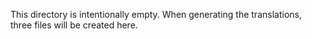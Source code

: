 This directory is intentionally empty.
When generating the translations, three files will be created here.
